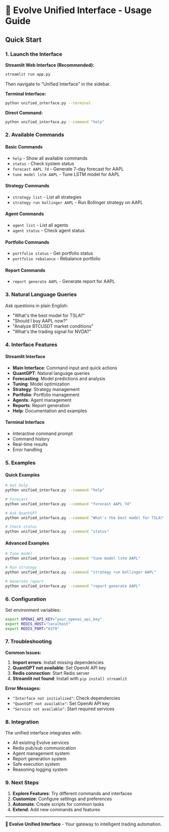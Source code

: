 # 🔮 Evolve Unified Interface - Usage Guide

## Quick Start

### 1. Launch the Interface

**Streamlit Web Interface (Recommended):**
```bash
streamlit run app.py
```
Then navigate to "Unified Interface" in the sidebar.

**Terminal Interface:**
```bash
python unified_interface.py --terminal
```

**Direct Command:**
```bash
python unified_interface.py --command "help"
```

### 2. Available Commands

#### Basic Commands
- `help` - Show all available commands
- `status` - Check system status
- `forecast AAPL 7d` - Generate 7-day forecast for AAPL
- `tune model lstm AAPL` - Tune LSTM model for AAPL

#### Strategy Commands
- `strategy list` - List all strategies
- `strategy run bollinger AAPL` - Run Bollinger strategy on AAPL

#### Agent Commands
- `agent list` - List all agents
- `agent status` - Check agent status

#### Portfolio Commands
- `portfolio status` - Get portfolio status
- `portfolio rebalance` - Rebalance portfolio

#### Report Commands
- `report generate AAPL` - Generate report for AAPL

### 3. Natural Language Queries

Ask questions in plain English:

- "What's the best model for TSLA?"
- "Should I buy AAPL now?"
- "Analyze BTCUSDT market conditions"
- "What's the trading signal for NVDA?"

### 4. Interface Features

#### Streamlit Interface
- **Main Interface**: Command input and quick actions
- **QuantGPT**: Natural language queries
- **Forecasting**: Model predictions and analysis
- **Tuning**: Model optimization
- **Strategy**: Strategy management
- **Portfolio**: Portfolio management
- **Agents**: Agent management
- **Reports**: Report generation
- **Help**: Documentation and examples

#### Terminal Interface
- Interactive command prompt
- Command history
- Real-time results
- Error handling

### 5. Examples

#### Quick Examples
```bash
# Get help
python unified_interface.py --command "help"

# Forecast
python unified_interface.py --command "forecast AAPL 7d"

# Ask QuantGPT
python unified_interface.py --command "What's the best model for TSLA?"

# Check status
python unified_interface.py --command "status"
```

#### Advanced Examples
```bash
# Tune model
python unified_interface.py --command "tune model lstm AAPL"

# Run strategy
python unified_interface.py --command "strategy run bollinger AAPL"

# Generate report
python unified_interface.py --command "report generate AAPL"
```

### 6. Configuration

Set environment variables:
```bash
export OPENAI_API_KEY="your_openai_api_key"
export REDIS_HOST="localhost"
export REDIS_PORT="6379"
```

### 7. Troubleshooting

**Common Issues:**
1. **Import errors**: Install missing dependencies
2. **QuantGPT not available**: Set OpenAI API key
3. **Redis connection**: Start Redis server
4. **Streamlit not found**: Install with `pip install streamlit`

**Error Messages:**
- `"Interface not initialized"`: Check dependencies
- `"QuantGPT not available"`: Set OpenAI API key
- `"Service not available"`: Start required services

### 8. Integration

The unified interface integrates with:
- All existing Evolve services
- Redis pub/sub communication
- Agent management system
- Report generation system
- Safe execution system
- Reasoning logging system

### 9. Next Steps

1. **Explore Features**: Try different commands and interfaces
2. **Customize**: Configure settings and preferences
3. **Automate**: Create scripts for common tasks
4. **Extend**: Add new commands and features

---

**🔮 Evolve Unified Interface** - Your gateway to intelligent trading automation. 